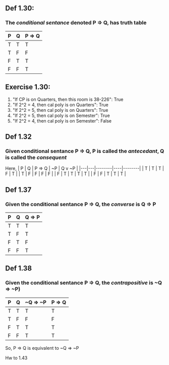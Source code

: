 ## Def 1.30:
### The _conditional sentance_ denoted P => Q, has truth table
| P | Q | P => Q |
|---|---|--------|
| T | T | T |
| T | F | F |
| F | T | T |
| F | F | T |

## Exercise 1.30:
1. "If CP is on Quarters, then this room is 38-226": True
2. "If 2^2 = 4, then cal poly is on Quarters": True
3. "If 2^2 = 5, then cal poly is on Quarters": True
4. "If 2^2 = 5, then cal poly is on Semester": True
5. "If 2^2 = 4, then cal poly is on Semester": False

## Def 1.32
### Given conditional sentance P => Q, P is called the _antecedant_, Q is called the _consequent_
Here,
| P | Q | P => Q | ~P | Q v ~P |
|---|---|--------|----|--------|
| T | T | T | F | T |
| T | F | F | F | F |
| F | T | T | T | T |
| F | F | T | T | T |

## Def 1.37
### Given the conditional sentance P => Q, the _converse_ is Q => P
| P | Q | Q => P |
|---|---|--------|
| T | T | T |
| T | F | T |
| F | T | F |
| F | F | T |

## Def 1.38
### Given the conditional sentance P => Q, the _contrapositive_ is ~Q => ~P)
| P | Q | ~Q => ~P | P => Q |
|---|---|----------|--------|
| T | T | T | T |
| T | F | F | F |
| F | T | T | T |
| F | F | T | T |
So, P => Q is equivalent to ~Q => ~P

Hw to 1.43
